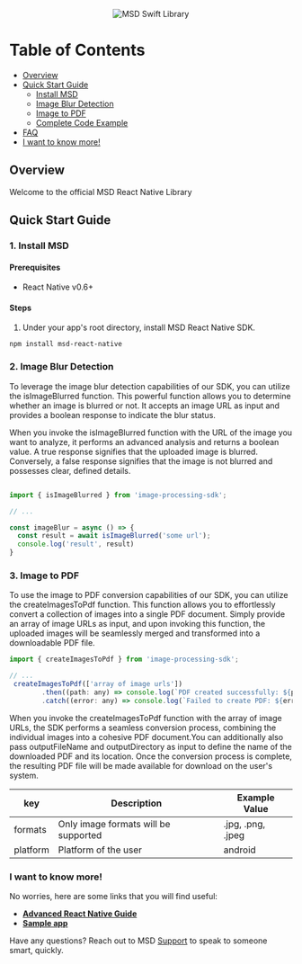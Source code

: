 <p align="center">
  <img src="https://res.cloudinary.com/crunchbase-production/image/upload/c_lpad,h_256,w_256,f_auto,q_auto:eco,dpr_1/v1441713939/o8bplvbhmr2jzkhynltt.png" alt="MSD Swift Library"/>
</p>

# Table of Contents
<!-- MarkdownTOC -->
- [Overview](#overview)
- [Quick Start Guide](#quick-start-guide)
    - [Install MSD](#1-install-msd)
    - [Image Blur Detection](#3-discover-events)
    - [Image to PDF](#4-track-event)
    - [Complete Code Example](#complete-code-example)
- [FAQ](#faq)
- [I want to know more!](#i-want-to-know-more)

<!-- /MarkdownTOC -->


<a name="introduction"></a>
## Overview

Welcome to the official MSD React Native Library

## Quick Start Guide

### 1. Install MSD

#### Prerequisites
- React Native v0.6+
#### Steps
1. Under your app's root directory, install MSD React Native SDK. 
```
npm install msd-react-native
```


### 2. Image Blur Detection

To leverage the image blur detection capabilities of our SDK, you can utilize the isImageBlurred function. This powerful function allows you to determine whether an image is blurred or not. It accepts an image URL as input and provides a boolean response to indicate the blur status.

When you invoke the isImageBlurred function with the URL of the image you want to analyze, it performs an advanced analysis and returns a boolean value. A true response signifies that the uploaded image is blurred. Conversely, a false response signifies that the image is not blurred and possesses clear, defined details.

```js

import { isImageBlurred } from 'image-processing-sdk';

// ...

const imageBlur = async () => {
  const result = await isImageBlurred('some url');
  console.log('result', result)
}
```

### 3. Image to PDF

To use the image to PDF conversion capabilities of our SDK, you can utilize the createImagesToPdf function. This function allows you to effortlessly convert a collection of images into a single PDF document. Simply provide an array of image URLs as input, and upon invoking this function, the uploaded images will be seamlessly merged and transformed into a downloadable PDF file.

```js
import { createImagesToPdf } from 'image-processing-sdk';

// ...
 createImagesToPdf(['array of image urls'])
        .then((path: any) => console.log(`PDF created successfully: ${path}`))
        .catch((error: any) => console.log(`Failed to create PDF: ${error}`));

```

When you invoke the createImagesToPdf function with the array of image URLs, the SDK performs a seamless conversion process, combining the individual images into a cohesive PDF document.You can additionally also pass outputFileName and outputDirectory as input to define the name of the downloaded PDF and its location. Once the conversion process is complete, the resulting PDF file will be made available for download on the user's system.

<!-- TABLE_GENERATE_START -->

| key           | Description                            | Example Value
| ------------- | -------------------------------------  | ---------------------------- |
| formats    | Only image formats will be supported       | .jpg, .png, .jpeg
| platform      | Platform of the user                   | android

<!-- TABLE_GENERATE_END -->

### I want to know more!

No worries, here are some links that you will find useful:
* **[Advanced React Native Guide](https://www.madstreetden.com/industry-solutions/)**
* **[Sample app](https://github.com/abhay-keyvalue/MSD-sample-app)**

Have any questions? Reach out to MSD [Support](https://www.madstreetden.com/contact-us/) to speak to someone smart, quickly.